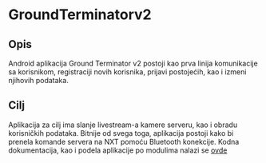 # GroundTerminatorv2

## Opis
Android aplikacija Ground Terminator v2 postoji kao prva linija komunikacije sa korisnikom, registraciji novih korisnika, prijavi postojećih, kao i izmeni njihovih podataka.

## Cilj
Aplikacija za cilj ima slanje livestream-a kamere serveru, kao i obradu korisničkih podataka. Bitnije od svega toga, aplikacija postoji kako bi prenela komande servera na NXT pomoću Bluetooth konekcije. 
Kodna dokumentacija, kao i podela aplikacije po modulima nalazi se [ovde]()
